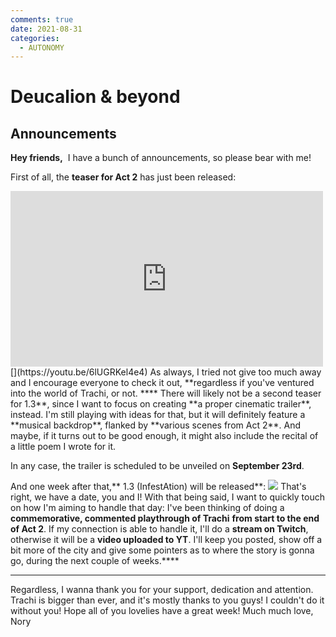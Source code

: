 ```yaml
---
comments: true
date: 2021-08-31
categories:
  - AUTONOMY
---
```


# Deucalion & beyond

## Announcements
**Hey friends,** 
I have a bunch of announcements, so please bear with me!

First of all, the **teaser for Act 2** has just been released:
<iframe src="https://www.youtube.com/embed/6lUGRKel4e4" width="500" height="281" frameborder="0" allowfullscreen></iframe>
[](https://youtu.be/6lUGRKel4e4)
 As always, I tried not give too much away and I encourage everyone to check it out, **regardless if you've ventured into the world of Trachi, or not. 
****
There will likely not be a second teaser for 1.3**, since I want to focus on creating **a proper cinematic trailer**, instead. 
I'm still playing with ideas for that, but it will definitely feature a **musical backdrop**, flanked by **various scenes from Act 2**. 
And maybe, if it turns out to be good enough, it might also include the recital of a little poem I wrote for it.
 
In any case, the trailer is scheduled to be unveiled on **September 23rd**. 
<!-- more -->

And one week after that,** 1.3 (InfestAtion) will be released**:
**![](https://img.itch.zone/aW1nLzY4ODEzNzEucG5n/original/2cuRo3.png)**
That's right, we have a date, you and I!
With that being said, I want to quickly touch on how I'm aiming to handle that day: 
I've been thinking of doing a **commemorative, commented playthrough of Trachi** **from start to the end of Act 2**. 
If my connection is able to handle it, I'll do a **stream on Twitch**, otherwise it will be a **video uploaded to YT**.
I'll keep you posted, show off a bit more of the city and give some pointers as to where the story is gonna go, during the next couple of weeks.****
****
Regardless, I wanna thank you for your support, dedication and attention.
Trachi is bigger than ever, and it's mostly thanks to you guys!
I couldn't do it without you!
Hope all of you lovelies have a great week!
Much much love,
 Nory
